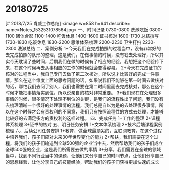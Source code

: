 # 20180725

[# 2018/7/25 肖威工作总结]
<image w=858 h=641 describe= name=Notes_1532531078564.jpg>
一、时间记录
0730-0800 洗漱吃饭
0800-1100 团体合影
1100-1400 吃饭休息
1400-1600 证书核对
1600-1730 总结撰写
1730-1830 吃饭休息
1830-2200 思维体系梳理
2200-2230 卫生打扫
2230-2300 洗漱总结
二、案例分析
1+今天我们在完成拍照的过程当中，没有非常好的去完成拍照的队形的整理，这是我们，在做事情的时候，没有钱去处理好，所以其实今天耽误了些时间，后期我们在做的时候有了相应的经验，我想把这个经验传下来，在这个时候再去从事相应的工作的时候就会变得容易。
2+今天在完成证书的核对的过程当中，我自己专门去做了第二次核对，所以说才比较好的完成一件事情，那么在这个维度上面的思考问题的话，如果说我们不能够在第一时间去做核对的话，哪怕我们去问了别人，我们也需要在第二时间里面去完成核对，那么在这个时候才能把事情落实到位，所以说亲自的核对非常重要。
3+我们现在在处理很多事情的时候，很多情况下处理不到位的关键，是我们的流程性出了问题，我们没有去梳理清晰一个很好的处理事情的流程，我们总是自以为是的去处理很多事情，所以在这个时候才会有责权利的不同意，我们只有按照流程性的方式去处理，才能够比较好的去满足多方的责权利的这样过程。
四、完成任务
1+工作的整理
2+课程体系梳理
3+证书的核对
五、明日任务安排
1+文本体系梳理
2+技术后端课程案例梳理
六、后续公司任务安排
1+教育，做全球最顶尖的，互联网教育，在这个过程中培养我们，孩子们应对未来30年世界变化的能力
2+帮扶，我们需要在这个过程，将我们的孩子们输送到全球500强的企业当中去，然后帮助我们的孩子们成立全球500强的企业，这是我们所需要去做的事情
3+分享，我们需要在全球的领域当中，找到不同行业当中的课题，让他们来分享自己的时间节点，让他们分享自己的思想经验，让他分享自己的技能经验，帮助我们的孩子们获得更加快速的成长
